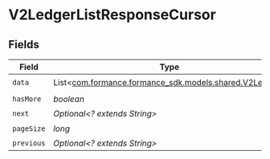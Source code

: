 # V2LedgerListResponseCursor


## Fields

| Field                                                                                     | Type                                                                                      | Required                                                                                  | Description                                                                               | Example                                                                                   |
| ----------------------------------------------------------------------------------------- | ----------------------------------------------------------------------------------------- | ----------------------------------------------------------------------------------------- | ----------------------------------------------------------------------------------------- | ----------------------------------------------------------------------------------------- |
| `data`                                                                                    | List<[com.formance.formance_sdk.models.shared.V2Ledger](../../models/shared/V2Ledger.md)> | :heavy_check_mark:                                                                        | N/A                                                                                       |                                                                                           |
| `hasMore`                                                                                 | *boolean*                                                                                 | :heavy_check_mark:                                                                        | N/A                                                                                       | false                                                                                     |
| `next`                                                                                    | *Optional<? extends String>*                                                              | :heavy_minus_sign:                                                                        | N/A                                                                                       |                                                                                           |
| `pageSize`                                                                                | *long*                                                                                    | :heavy_check_mark:                                                                        | N/A                                                                                       | 15                                                                                        |
| `previous`                                                                                | *Optional<? extends String>*                                                              | :heavy_minus_sign:                                                                        | N/A                                                                                       | YXVsdCBhbmQgYSBtYXhpbXVtIG1heF9yZXN1bHRzLol=                                              |